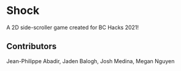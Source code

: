 # Shock
A 2D side-scroller game created for BC Hacks 2021!

## Contributors
Jean-Philippe Abadir, Jaden Balogh, Josh Medina, Megan Nguyen
